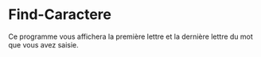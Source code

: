 # Find-Caractere
Ce programme vous affichera la première lettre et la dernière lettre du mot que vous avez saisie. 
